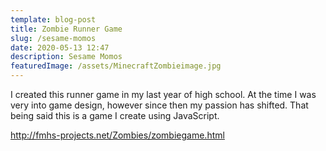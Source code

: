 ```yaml
---
template: blog-post
title: Zombie Runner Game
slug: /sesame-momos
date: 2020-05-13 12:47
description: Sesame Momos
featuredImage: /assets/MinecraftZombieimage.jpg
---
```


I created this runner game in my last year of high school. At the time I was very
into game design, however since then my passion has shifted. That being said this
is a game I create using JavaScript.

http://fmhs-projects.net/Zombies/zombiegame.html
